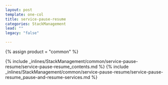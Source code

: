 ```yaml
---
layout: post
template: one-col
title: service-pause-resume
categories: StackManagement
lead: ""
legacy: "false"

---
```

{% assign product = "common" %}

{% include _inlines/StackManagement/common/service-pause-resume/service-pause-resume_contents.md %}
{% include _inlines/StackManagement/common/service-pause-resume/service-pause-resume_pause-and-resume-services.md %}

